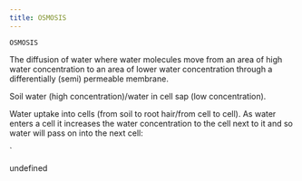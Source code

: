 ```yaml
---
title: OSMOSIS
---
```

`OSMOSIS`

The diffusion of water where water molecules move from an area of high water concentration to an area of lower water concentration through a differentially (semi) permeable membrane.


Soil water (high concentration)/water in cell sap (low concentration).

Water uptake into cells (from soil to root hair/from cell to cell).  As water enters a cell it increases the water concentration to the cell next to it and so water will pass on into the next cell:

`

undefined